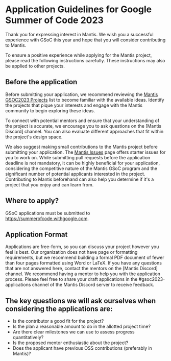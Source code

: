 # Application Guidelines for Google Summer of Code 2023
Thank you for expressing interest in Mantis.
We wish you a successful experience with GSoC this year and hope that you will consider
contributing to Mantis.

To ensure a positive experience while applying for the Mantis project, please read the following
instructions carefully.
These instructions may also be applied to other projects.


## Before the application

Before submitting your application, we recommend reviewing the [Mantis GSOC2023 Projects] list
to become familiar with the available ideas.
Identify the projects that pique your interests and engage with the Mantis community to begin
exploring these ideas.

To connect with potential mentors and ensure that your understanding of the project is accurate,
we encourage you to ask questions on the [Mantis Discord] channel.
You can also evaluate different approaches that fit within the project's design space.

We also suggest making small contributions to the Mantis project before submitting your application.
The [Mantis Issues] page offers starter issues for you to work on.
While submitting pull requests before the application deadline is not mandatory,
it can be highly beneficial for your application, considering the competitive nature of the
Mantis GSoC program and the significant number of potential applicants interested in the project.
Contributing to Mantis beforehand can also help you determine if it's a project that you enjoy
and can learn from.

## Where to apply?

GSoC applications must be submitted to https://summerofcode.withgoogle.com.

## Application Format
Applications are free-form, so you can discuss your project however you feel is best.
Our organization does not have page or formatting requirements, but we recommend building a formal
PDF document of fewer than four pages formatted using Word or LaTeX.
If you have any questions that are not answered here, contact the mentors on the
[Mantis Discord] channel.
We recommend having a mentor to help you with the application process.
Please feel free to share your draft applications in the #gsoc2023-applications channel of the
Mantis Discord server to receive feedback.


The key questions we will ask ourselves when considering the applications are:
-
- Is the contributor a good fit for the project?
- Is the plan a reasonable amount to do in the allotted project time?
- Are there clear milestones we can use to assess progress quantitatively?
- Is the proposed mentor enthusiastic about the project?
- Does the applicant have previous OSS contributions (preferably in Mantis)?

<!-- Do not edit below this line -->
<!-- START -->
<!-- This section comes from the file "reference_links". It is automagically inserted into other files by means of the "refgen" script, also in the "docs/" directory. Edit this section only in the "reference_links" file, not in any of the other files in which it is included, or your edits will be overwritten. -->
[artifact]:                ../../glossary#artifact          "Each Mantis Job has an associated artifact file that contains its source code and JSON configuration."
[artifacts]:               ../../glossary#artifact          "Each Mantis Job has an associated artifact file that contains its source code and JSON configuration."
[artifact file]:           ../../glossary#artifact          "Each Mantis Job has an associated artifact file that contains its source code and JSON configuration."
[artifact files]:          ../../glossary#artifact          "Each Mantis Job has an associated artifact file that contains its source code and JSON configuration."
[autoscale]:               ../../glossary#autoscaling       "You can establish an autoscaling policy for each component of your Mantis Job that governs how Mantis adjusts the number of workers assigned to that component as its workload changes."
[autoscaled]:              ../../glossary#autoscaling       "You can establish an autoscaling policy for each component of your Mantis Job that governs how Mantis adjusts the number of workers assigned to that component as its workload changes."
[autoscales]:              ../../glossary#autoscaling       "You can establish an autoscaling policy for each component of your Mantis Job that governs how Mantis adjusts the number of workers assigned to that component as its workload changes."
[autoscaling]:             ../../glossary#autoscaling       "You can establish an autoscaling policy for each component of your Mantis Job that governs how Mantis adjusts the number of workers assigned to that component as its workload changes."
[scalable]:                ../../glossary#autoscaling       "You can establish an autoscaling policy for each component of your Mantis Job that governs how Mantis adjusts the number of workers assigned to that component as its workload changes."
[AWS]:                     javascript:void(0)          "Amazon Web Services"
[backpressure]:            ../../glossary#backpressure      "Backpressure refers to a set of possible strategies for coping with ReactiveX Observables that produce items more rapidly than their observers consume them."
[Binary compression]:      ../../glossary#binarycompression
[broadcast]:               ../../glossary#broadcast         "In broadcast mode, each worker of your job gets all the data from all workers of the Source Job rather than having that data distributed equally among the workers of your job."
[broadcast mode]:          ../../glossary#broadcast         "In broadcast mode, each worker of your job gets all the data from all workers of the Source Job rather than having that data distributed equally among the workers of your job."
[Cassandra]:               ../../glossary#cassandra         "Apache Cassandra is an open source, distributed database management system."
[cluster]:                 ../../glossary#cluster           "A Mantis Job Cluster is a containing entity for Mantis Jobs. It defines metadata and certain service-level agreements. Job Clusters ease job lifecycle management and job revisioning."
[clusters]:                ../../glossary#cluster           "A Mantis Job Cluster is a containing entity for Mantis Jobs. It defines metadata and certain service-level agreements. Job Clusters ease job lifecycle management and job revisioning."
[cold]:                    ../../glossary#cold              "A cold ReactiveX Observable waits until an observer subscribes to it before it begins to emit items. This means the observer is guaranteed to see the whole Observable sequence from the beginning. This is in contrast to a hot Observable, which may begin emitting items as soon as it is created, even before observers have subscribed to it."
[cold Observable]:         ../../glossary#cold              "A cold ReactiveX Observable waits until an observer subscribes to it before it begins to emit items. This means the observer is guaranteed to see the whole Observable sequence from the beginning. This is in contrast to a hot Observable, which may begin emitting items as soon as it is created, even before observers have subscribed to it."
[cold Observables]:        ../../glossary#cold              "A cold ReactiveX Observable waits until an observer subscribes to it before it begins to emit items. This means the observer is guaranteed to see the whole Observable sequence from the beginning. This is in contrast to a hot Observable, which may begin emitting items as soon as it is created, even before observers have subscribed to it."
[Mantis Community]:        https://discord.gg/bKvxTn4jRv    "Link to the Mantis Discord Community"
[Mantis GSOC2023 Projects]: https://netflix.github.io/mantis/updates/gsoc2023-ideas/ "Mantis GSOC 2023 Projects Page"
[Mantis Issues]:           https://github.com/Netflix/mantis/issues?q=is%3Aissue+is%3Aopen+label%3A%22good+first+issue%22 "Link to the Mantis Issues Page"
[component]:               ../../glossary#component         "A Mantis Job is composed of three types of component: a Source, one or more Processing Stages, and a Sink."
[components]:              ../../glossary#component         "A Mantis Job is composed of three types of component: a Source, one or more Processing Stages, and a Sink."
[custom source]:           ../../glossary#customsource      "In contrast to a Source Job, which is a built-in variety of Source component designed to pull data from a common sort of data source, a custom source typically accesses data from less-common sources or has unusual delivery guarantee semantics."
[custom sources]:          ../../glossary#customsource      "In contrast to a Source Job, which is a built-in variety of Source component designed to pull data from a common sort of data source, a custom source typically accesses data from less-common sources or has unusual delivery guarantee semantics."
[executor]:                ../../glossary#executor          "The stage executor is responsible for loading the bytecode for a Mantis Job and then executing its stages and workers in a coordinated fashion. In the Mesos UI, workers are also referred to as executors."
[executors]:               ../../glossary#executor          "The stage executor is responsible for loading the bytecode for a Mantis Job and then executing its stages and workers in a coordinated fashion. In the Mesos UI, workers are also referred to as executors."
[fast property]: ../../glossary#fastproperties "Fast properties allow you to change the behavior of Netflix services without recompiling and redeploying them."
[fast properties]: ../../glossary#fastproperties "Fast properties allow you to change the behavior of Netflix services without recompiling and redeploying them."
[Fenzo]:                   ../../glossary#fenzo             "Fenzo is a Java library that implements a generic task scheduler for Mesos frameworks."
[grouped]:                 ../../glossary#grouped           "Grouped data is distinguished from scalar data in that each datum is accompanied by a key that indicates what group it belongs to. Grouped data can be processed by a RxJava GroupedObservable or by a MantisGroup."
[grouped data]:            ../../glossary#grouped           "Grouped data is distinguished from scalar data in that each datum is accompanied by a key that indicates what group it belongs to. Grouped data can be processed by a RxJava GroupedObservable or by a MantisGroup."
[GRPC]:                    ../../glossary#grpc              "gRPC is an open-source RPC framework using Protocol Buffers."
[hot]:                     ../../glossary#hot               "A hot ReactiveX Observable may begin emitting items as soon as it is created, even before observers have subscribed to it. This means the observer may miss items that were emitted before the observer subscribed. This is in contrast to a cold Observable, which waits until an observer subscribes to it before it begins to emit items."
[hot Observable]:          ../../glossary#hot               "A hot ReactiveX Observable may begin emitting items as soon as it is created, even before observers have subscribed to it. This means the observer may miss items that were emitted before the observer subscribed. This is in contrast to a cold Observable, which waits until an observer subscribes to it before it begins to emit items."
[hot Observables]:         ../../glossary#hot               "A hot ReactiveX Observable may begin emitting items as soon as it is created, even before observers have subscribed to it. This means the observer may miss items that were emitted before the observer subscribed. This is in contrast to a cold Observable, which waits until an observer subscribes to it before it begins to emit items."
[JMC]:                     ../../glossary#jmc               "Java Mission Control is a tool from Oracle with which developers can monitor and manage Java applications."
[job]:                     ../../glossary#job               "A Mantis Job takes in a stream of data, transforms it by using RxJava operators, and then outputs the results as another stream. It is composed of a Source, one or more Processing Stages, and a Sink."
[jobs]:                    ../../glossary#job               "A Mantis Job takes in a stream of data, transforms it by using RxJava operators, and then outputs the results as another stream. It is composed of a Source, one or more Processing Stages, and a Sink."
[Mantis job]:              ../../glossary#job               "A Mantis Job takes in a stream of data, transforms it by using RxJava operators, and then outputs the results as another stream. It is composed of a Source, one or more Processing Stages, and a Sink."
[Mantis jobs]:             ../../glossary#job               "A Mantis Job takes in a stream of data, transforms it by using RxJava operators, and then outputs the results as another stream. It is composed of a Source, one or more Processing Stages, and a Sink."
[job cluster]:             ../../glossary#jobcluster        "A Mantis Job Cluster is a containing entity for Mantis Jobs. It defines metadata and certain service-level agreements. Job Clusters ease job lifecycle management and job revisioning."
[job clusters]:            ../../glossary#jobcluster        "A Mantis Job Cluster is a containing entity for Mantis Jobs. It defines metadata and certain service-level agreements. Job Clusters ease job lifecycle management and job revisioning."
[Job Master]:              ../../glossary#jobmaster         "If a job is configured with autoscaling, Mantis will add a Job Master component to it as its initial component. This component will send metrics back to Mantis to help it govern the autoscaling process."
[Mantis Master]:           ../../glossary#mantismaster      "The Mantis Master coordinates the execution of [Mantis Jobs] and starts the services on each Worker."
[Kafka]:                   ../../glossary#kafka             "Apache Kafka is a large-scale, distributed streaming platform."
[keyed data]:              ../../glossary#keyed             "Grouped (or keyed) data is distinguished from scalar data in that each datum is accompanied by a key that indicates what group it belongs to. Grouped data can be processed by a RxJava GroupedObservable or by a MantisGroup."
[Keystone]:                ../../glossary#keystone          "Keystone is Netflix’s data backbone, a stream processing platform that focuses on data analytics."
[label]:                   ../../glossary#label             "A label is a text key/value pair that you can add to a Job Cluster or to an individual Job to make it easier to search for or group."
[labels]:                  ../../glossary#label             "A label is a text key/value pair that you can add to a Job Cluster or to an individual Job to make it easier to search for or group."
[Log4j]:                   ../../glossary#log4j             "Log4j is a Java-based logging framework."
[Apache Mesos]:            ../../glossary#mesos             "Apache Mesos is an open-source technique for balancing resources across frameworks in clusters."
[Mesos]:                   ../../glossary#mesos             "Apache Mesos is an open-source technique for balancing resources across frameworks in clusters."
[metadata]:                ../../glossary#metadata          "Mantis inserts metadata into its Job payload. This may include information about where the data came from, for instance. You can define additional metadata to include in the payload when you establish the Job Cluster."
[meta message]:            ../../glossary#metamessage       "A Source Job may occasionally inject meta messages into its data stream that indicate things like data drops."
[meta messages]:           ../../glossary#metamessage       "A Source Job may occasionally inject meta messages into its data stream that indicate things like data drops."
[migration strategy]:      ../../glossary#migration
[migration strategies]:    ../../glossary#migration
[MRE]:                     ../../glossary#mre               "Mantis Publish (a.k.a. Mantis Realtime Events, or MRE) is a library that your application can use to stream events into Mantis while respecting MQL filters."
[Mantis Publish]:          ../../glossary#mantispublish     "Mantis Publish is a library that your application can use to stream events into Mantis while respecting MQL filters."
[Mantis Query Language]:   ../../glossary#MQL               "You use Mantis Query Language to define filters and other data processing that Mantis applies to a Source data stream at its point of origin, so as to reduce the amount of data going over the wire."
[MQL]:                     ../../glossary#MQL               "You use Mantis Query Language to define filters and other data processing that Mantis applies to a Source data stream at its point of origin, so as to reduce the amount of data going over the wire."
[Observable]:              ../../glossary#observable        "In ReactiveX an Observable is the method of processing a stream of data in a way that facilitates its transformation and consumption by observers. Observables come in hot and cold varieties. There is also a GroupedObservable that is specialized to grouped data."
[Observables]:             ../../glossary#observable        "In ReactiveX an Observable is the method of processing a stream of data in a way that facilitates its transformation and consumption by observers. Observables come in hot and cold varieties. There is also a GroupedObservable that is specialized to grouped data."
[parameter]:               ../../glossary#parameter         "A Mantis Job may accept parameters that modify its behavior. You can define these in your Job Cluster definition, and set their values on a per-Job basis."
[parameters]:              ../../glossary#parameter         "A Mantis Job may accept parameters that modify its behavior. You can define these in your Job Cluster definition, and set their values on a per-Job basis."
[Processing Stage]:        ../../glossary#stage             "A Processing Stage component of a Mantis Job transforms the RxJava Observables it obtains from the Source component."
[Processing Stages]:       ../../glossary#stage             "A Processing Stage component of a Mantis Job transforms the RxJava Observables it obtains from the Source component."
[stage]:                   ../../glossary#stage             "A Processing Stage component of a Mantis Job transforms the RxJava Observables it obtains from the Source component."
[stages]:                  ../../glossary#stage             "A Processing Stage component of a Mantis Job transforms the RxJava Observables it obtains from the Source component."
[property]:                ../../glossary#property          "A property is a particular named data value found within events in an event stream."
[properties]:              ../../glossary#property          "A property is a particular named data value found within events in an event stream."
[Reactive Stream]:         ../../glossary#reactivestreams   "Reactive Streams is the latest advance of the ReactiveX project. It is an API for manipulating streams of asynchronous data in a non-blocking fashion, with backpressure."
[Reactive Streams]:        ../../glossary#reactivestreams   "Reactive Streams is the latest advance of the ReactiveX project. It is an API for manipulating streams of asynchronous data in a non-blocking fashion, with backpressure."
[ReactiveX]:               ../../glossary#reactivex         "ReactiveX is a software technique for transforming, combining, reacting to, and managing streams of data. RxJava is an example of a library that implements this technique."
[RxJava]:                  ../../glossary#rxjava            "RxJava is the Java implementation of ReactiveX, a software technique for transforming, combining, reacting to, and managing streams of data."
[downsample]:              ../../glossary#sampling          "Sampling is an MQL strategy for mitigating data volume issues. There are two sampling strategies: Random and Sticky. Random sampling uniformly downsamples the source stream to a percentage of its original volume. Sticky sampling selectively samples data from the source stream based on key values."
[sample]:                  ../../glossary#sampling          "Sampling is an MQL strategy for mitigating data volume issues. There are two sampling strategies: Random and Sticky. Random sampling uniformly downsamples the source stream to a percentage of its original volume. Sticky sampling selectively samples data from the source stream based on key values."
[sampled]:                 ../../glossary#sampling          "Sampling is an MQL strategy for mitigating data volume issues. There are two sampling strategies: Random and Sticky. Random sampling uniformly downsamples the source stream to a percentage of its original volume. Sticky sampling selectively samples data from the source stream based on key values."
[samples]:                 ../../glossary#sampling          "Sampling is an MQL strategy for mitigating data volume issues. There are two sampling strategies: Random and Sticky. Random sampling uniformly downsamples the source stream to a percentage of its original volume. Sticky sampling selectively samples data from the source stream based on key values."
[sampling]:                ../../glossary#sampling          "Sampling is an MQL strategy for mitigating data volume issues. There are two sampling strategies: Random and Sticky. Random sampling uniformly downsamples the source stream to a percentage of its original volume. Sticky sampling selectively samples data from the source stream based on key values."
[scalar]:                  ../../glossary#scalar            "Scalar data is distinguished from keyed or grouped data in that it is not categorized into groups by key. Scalar data can be processed by an ordinary ReactiveX Observable."
[scalar data]:             ../../glossary#scalar            "Scalar data is distinguished from keyed or grouped data in that it is not categorized into groups by key. Scalar data can be processed by an ordinary ReactiveX Observable."
[Sink]:                    ../../glossary#sink              "The Sink is the final component of a Mantis Job. It takes the Observable that has been transformed by the Processing Stage and outputs it in the form of a new data stream."
[Sinks]:                   ../../glossary#sink              "The Sink is the final component of a Mantis Job. It takes the Observable that has been transformed by the Processing Stage and outputs it in the form of a new data stream."
[Sink component]:          ../../glossary#sink              "The Sink is the final component of a Mantis Job. It takes the Observable that has been transformed by the Processing Stage and outputs it in the form of a new data stream."
[service-level agreement]:  ../../glossary#sla               "A service-level agreement, in the Mantis context, is defined on a per-Cluster basis. You use it to configure how many Jobs in the cluster will be in operation at any time, among other things."
[service-level agreements]: ../../glossary#sla               "A service-level agreement, in the Mantis context, is defined on a per-Cluster basis. You use it to configure how many Jobs in the cluster will be in operation at any time, among other things."
[SLA]:                     ../../glossary#sla               "A service-level agreement, in the Mantis context, is defined on a per-Cluster basis. You use it to configure how many Jobs in the cluster will be in operation at any time, among other things."
[Source]:                  ../../glossary#source            "The Source component of a Mantis Job fetches data from a source outside of Mantis and makes it available to the Processing Stage component in the form of an RxJava Observable. There are two varieties of Source: a Source Job and a custom source."
[Sources]:                 ../../glossary#source            "The Source component of a Mantis Job fetches data from a source outside of Mantis and makes it available to the Processing Stage component in the form of an RxJava Observable. There are two varieties of Source: a Source Job and a custom source."
[Source Job]:              ../../glossary#sourcejob         "A Source Job is a Mantis Job that you can use as a Source, which wraps a data source external to Mantis and makes it easier for you to create a job that observes its data."
[Source Jobs]:             ../../glossary#sourcejob         "A Source Job is a Mantis Job that you can use as a Source, which wraps a data source external to Mantis and makes it easier for you to create a job that observes its data."
[Spinnaker]: ../../glossary#spinnaker "Spinnaker is a set of resources that help you deploy and manage resources in the cloud."
[SSE]:                     ../../glossary#sse               "Server-sent events (SSE) are a way for a browser to receive automatic updates from a server through an HTTP connection. Mantis includes an SSE Sink."
[server-sent event]:       ../../glossary#sse               "Server-sent events (SSE) are a way for a browser to receive automatic updates from a server through an HTTP connection. Mantis includes an SSE Sink."
[server-sent events]:      ../../glossary#sse               "Server-sent events (SSE) are a way for a browser to receive automatic updates from a server through an HTTP connection. Mantis includes an SSE Sink."
[transform]:               ../../glossary#transformation    "A transformation acts on each datum from a stream or Observables of data, changing it in some manner before passing it along as a new stream or Observable. Transformations may change data between scalar and grouped forms."
[transformed]:             ../../glossary#transformation    "A transformation acts on each datum from a stream or Observables of data, changing it in some manner before passing it along as a new stream or Observable. Transformations may change data between scalar and grouped forms."
[transforms]:              ../../glossary#transformation    "A transformation acts on each datum from a stream or Observables of data, changing it in some manner before passing it along as a new stream or Observable. Transformations may change data between scalar and grouped forms."
[transformation]:          ../../glossary#transformation    "A transformation acts on each datum from a stream or Observables of data, changing it in some manner before passing it along as a new stream or Observable. Transformations may change data between scalar and grouped forms."
[transformations]:         ../../glossary#transformation    "A transformation acts on each datum from a stream or Observables of data, changing it in some manner before passing it along as a new stream or Observable. Transformations may change data between scalar and grouped forms."
[transient]:               ../../glossary#transient         "A transient (or ephemeral) Mantis Job is automatically killed by Mantis after a certain amount of time has passed since the last subscriber to the job disconnects."
[transient job]:           ../../glossary#transient         "A transient (or ephemeral) Mantis Job is automatically killed by Mantis after a certain amount of time has passed since the last subscriber to the job disconnects."
[transient jobs]:          ../../glossary#transient         "A transient (or ephemeral) Mantis Job is automatically killed by Mantis after a certain amount of time has passed since the last subscriber to the job disconnects."
[WebSocket]:               ../../glossary#websocket         "WebSocket is a two-way, interactive communication channel that works over HTTP. In the Mantis context, it is an alternative to SSE."
[Worker]:                  ../../glossary#worker            "A worker is the smallest unit of work that is scheduled within a Mantis component. You can configure how many resources Mantis allocates to each worker, and Mantis will adjust the number of workers your Mantis component needs based on its autoscaling policy."
[Workers]:                 ../../glossary#worker            "A worker is the smallest unit of work that is scheduled within a Mantis component. You can configure how many resources Mantis allocates to each worker, and Mantis will adjust the number of workers your Mantis component needs based on its autoscaling policy."
[Zookeeper]:               ../../glossary#zookeeper         "Apache Zookeeper is an open-source server that maintains configuration information and other services required by distributed applications."
<!-- END -->
